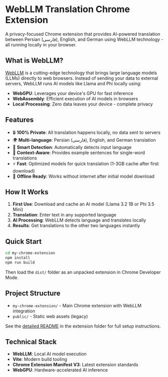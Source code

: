 # WebLLM Translation Chrome Extension

A privacy-focused Chrome extension that provides AI-powered translation between Persian (فارسی), English, and German using WebLLM technology - all running locally in your browser.

## What is WebLLM?

[WebLLM](https://webllm.mlc.ai/) is a cutting-edge technology that brings large language models (LLMs) directly to web browsers. Instead of sending your data to external servers, WebLLM runs AI models like Llama and Phi locally using:

- **WebGPU**: Leverages your device's GPU for fast inference
- **WebAssembly**: Efficient execution of AI models in browsers  
- **Local Processing**: Zero data leaves your device - complete privacy

## Features

- 🔒 **100% Private**: All translation happens locally, no data sent to servers
- 🌍 **Multi-language**: Persian (فارسی), English, and German translation
- 🧠 **Smart Detection**: Automatically detects input language
- 📝 **Context-Aware**: Provides example sentences for single-word translations
- ⚡ **Fast**: Optimized models for quick translation (1-3GB cache after first download)
- 🎯 **Offline Ready**: Works without internet after initial model download

## How It Works

1. **First Use**: Download and cache an AI model (Llama 3.2 1B or Phi 3.5 Mini)
2. **Translation**: Enter text in any supported language
3. **AI Processing**: WebLLM detects language and translates locally
4. **Results**: Get translations to the other two languages instantly

## Quick Start

```bash
cd my-chrome-extension
npm install
npm run build
```

Then load the `dist/` folder as an unpacked extension in Chrome Developer Mode.

## Project Structure

- `my-chrome-extension/` - Main Chrome extension with WebLLM integration
- `public/` - Static web assets (legacy)

See the [detailed README](my-chrome-extension/README.md) in the extension folder for full setup instructions.

## Technical Stack

- **WebLLM**: Local AI model execution
- **Vite**: Modern build tooling
- **Chrome Extension Manifest V3**: Latest extension standards
- **WebGPU**: Hardware-accelerated AI inference